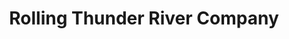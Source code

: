 ---
title: "Rolling Thunder River Company"
url: /mccaysville/rolling-thunder-river-company/
shop: shop
---